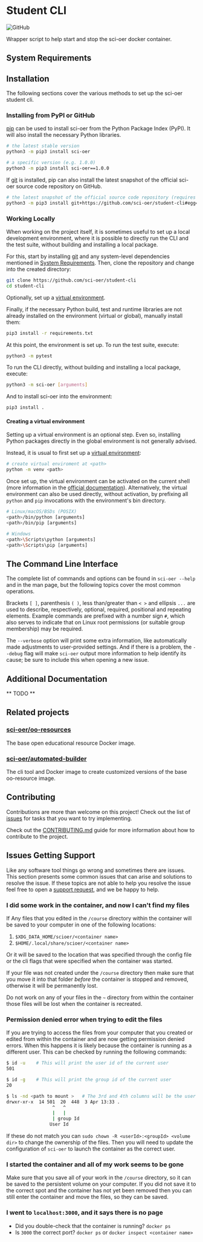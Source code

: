 # Student CLI
![GitHub](https://img.shields.io/github/license/sci-oer/student-cli?style=plastic)


Wrapper script to help start and stop the sci-oer docker container. 


## System Requirements
[System Requirements]: #system-requirements

## Installation

The following sections cover the various methods to set up the sci-oer student cli.

### Installing from PyPI or GitHub
[Installing from PyPI or GitHub]: #installing-from-pypi-or-github

[pip] can be used to install sci-oer from the Python Package Index (PyPI).
It will also install the necessary Python libraries.


```bash
# the latest stable version
python3 -m pip3 install sci-oer

# a specific version (e.g. 1.0.0)
python3 -m pip3 install sci-oer==1.0.0
```

If [git] is installed, pip can also install the latest snapshot of the official
sci-oer source code repository on GitHub.

```bash
# the latest snapshot of the official source code repository (requires git)
python3 -m pip3 install git+https://github.com/sci-oer/student-cli#egg=sci-oer
```

[git]: https://git-scm.com/
[pip]: https://pip.pypa.io/en/stable/


### Working Locally

When working on the project itself, it is sometimes useful to set up a local development environment, where it is possible to directly run the CLI and the test suite, without building and installing a local package.

For this, start by installing [git] and any system-level dependencies mentioned in [System Requirements]. Then, clone the repository and change into the created directory:

```bash
git clone https://github.com/sci-oer/student-cli
cd student-cli
```

Optionally, set up a [virtual environment].

Finally, if the necessary Python build, test and runtime libraries are not already installed on the environment (virtual or global), manually install them:

```bash
pip3 install -r requirements.txt
```

At this point, the environment is set up. To run the test suite, execute:

```bash
python3 -m pytest
```
To run the CLI directly, without building and installing a local package, execute:

```bash
python3 -m sci-oer [arguments]
```
And to install sci-oer into the environment:

```bash
pip3 install .
```


#### Creating a virtual environment
[Creating a virtual environment]: #creating-a-virtual-environment

Setting up a virtual environment is an optional step.  Even so, installing
Python packages directly in the global environment is not generally advised.

Instead, it is usual to first set up a [virtual environment]:

```bash
# create virtual enviroment at <path>
python -m venv <path>
```

Once set up, the virtual environment can be activated on the current shell
(more information in the [official documentation][virtual environment]).
Alternatively, the virtual environment can also be used directly, without
activation, by prefixing all `python` and `pip` invocations with the
environment's bin directory.

```bash
# Linux/macOS/BSDs (POSIX)
<path>/bin/python [arguments]
<path>/bin/pip [arguments]

# Windows
<path>\Scripts\python [arguments]
<path>\Scripts\pip [arguments]
```

[virtual environment]: https://docs.python.org/3/library/venv.html

## The Command Line Interface 

The complete list of commands and options can be found in `sci-oer --help` and in the man page, but the following topics cover the most common operations.

Brackets `[ ]`, parenthesis `( )`, less than/greater than `< >` and ellipsis `...` are used to describe, respectively, optional, required, positional and repeating elements. 
Example commands are prefixed with a number sign `#`, which also serves to indicate that on Linux root permissions (or suitable group membership) may be required.

The `--verbose` option will print some extra information, like automatically made adjustments to user-provided settings. 
And if there is a problem, the `--debug` flag will make `sci-oer` output more information to help identify its cause; be sure to include this when opening a new issue.

## Additional Documentation

** TODO ** 

## Related projects
[Related projects]: #related-projects

### [sci-oer/oo-resources](https://github.com/sci-oer/oo-resources)

The base open educational resource Docker image.


### [sci-oer/automated-builder](https://github.com/sci-oer/automated-builder)

The cli tool and Docker image to create customized versions of the base oo-resource image.

## Contributing 

Contributions are more than welcome on this project! 
Check out the list of [issues](https://github.com/sci-oer/student-cli) for tasks that you want to try implementing.

Check out the [CONTRIBUTING.md](.github/CONTRIBUTING.md) guide for more information about how to contribute to the project.


## Issues Getting Support

Like any software tool things go wrong and sometimes there are issues. 
This section presents some common issues that can arise and solutions to resolve the issue. 
If these topics are not able to help you resolve the issue feel free to open a [support request], and we be happy to help.

[support request]: https://github.com/sci-oer/student-cli/issues/new

### I did some work in the container, and now I can't find my files

If Any files that you edited in the `/course` directory within the container will be saved to your computer in one of the following locations:

1. `$XDG_DATA_HOME/scioer/<container name>`
2. `$HOME/.local/share/scioer/<container name>`

Or it will be saved to the location that was specified through the config file or the cli flags that were specified when the container was started. 

If your file was not created under the `/course` directory then make sure that you move it into that folder _before_ the container is stopped and removed, otherwise it will be permanently lost. 

Do not work on any of your files in the `~` directory from within the container those files will be lost when the container is recreated. 

### Permission denied error when trying to edit the files

If you are trying to access the files from your computer that you created or edited from within the container and are now getting permission denied errors. 
When this happens it is likely because the container is running as a different user. 
This can be checked by running the following commands:

```bash
$ id -u    # This will print the user id of the current user
501

$ id -g    # This will print the group id of the current user
20

$ ls -nd <path to mount >   # The 3rd and 4th columns will be the user id and group id that own the files
drwxr-xr-x  14 501  20  448  3 Apr 13:33 .
                 ^   ^
                 |   |
                 | group Id 
                User Id
```

If these do not match you can `sudo chown -R <userId>:<groupId> <volume dir>` to change the ownership of the files. 
Then you will need to update the configuration of `sci-oer` to launch the container as the correct user. 

### I started the container and all of my work seems to be gone

Make sure that you save all of your work in the `/course` directory, so it can be saved to the persistent volume on your computer. 
If you did not save it to the correct spot and the container has not yet been removed then you can still enter the container and move the files, so they can be saved. 

### I went to `localhost:3000`, and it says there is no page

- Did you double-check that the container is running? `docker ps`
- Is `3000` the correct port? `docker ps` or `docker inspect <container name>`

